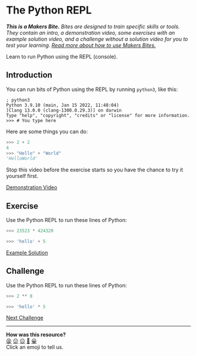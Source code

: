 # The Python REPL

_**This is a Makers Bite.** Bites are designed to train specific skills or
tools. They contain an intro, a demonstration video, some exercises with an
example solution video, and a challenge without a solution video for you to test
your learning. [Read more about how to use Makers
Bites.](https://github.com/makersacademy/course/blob/main/labels/bites.md)_

Learn to run Python using the REPL (console).

## Introduction

You can run bits of Python using the REPL by running `python3`, like this:

```shell
; python3
Python 3.9.10 (main, Jan 15 2022, 11:48:04)
[Clang 13.0.0 (clang-1300.0.29.3)] on darwin
Type "help", "copyright", "credits" or "license" for more information.
>>> # You type here
```

Here are some things you can do:

```python
>>> 2 + 2
4
>>> "Hello" + "World"
'HelloWorld'
```

Stop this video before the exercise starts so you have the chance to try it
yourself first.

[Demonstration Video](https://www.youtube.com/watch?v=sxkGQeNvqTM&t=138s)

## Exercise

Use the Python REPL to run these lines of Python:

```python
>>> 23523 * 424320
```

```python
>>> 'hello' + 5
```

[Example Solution](https://www.youtube.com/watch?v=sxkGQeNvqTM&t=178s)

## Challenge

Use the Python REPL to run these lines of Python:

```python
>>> 2 ** 8
```

```python
>>> 'hello' * 5
```


[Next Challenge](03_printing_bite.md)

<!-- BEGIN GENERATED SECTION DO NOT EDIT -->

---

**How was this resource?**  
[😫](https://airtable.com/shrUJ3t7KLMqVRFKR?prefill_Repository=makersacademy/python-data-engineering-challenges&prefill_File=bites/02_the_python_repl_bite.md&prefill_Sentiment=😫) [😕](https://airtable.com/shrUJ3t7KLMqVRFKR?prefill_Repository=makersacademy/python-data-engineering-challenges&prefill_File=bites/02_the_python_repl_bite.md&prefill_Sentiment=😕) [😐](https://airtable.com/shrUJ3t7KLMqVRFKR?prefill_Repository=makersacademy/python-data-engineering-challenges&prefill_File=bites/02_the_python_repl_bite.md&prefill_Sentiment=😐) [🙂](https://airtable.com/shrUJ3t7KLMqVRFKR?prefill_Repository=makersacademy/python-data-engineering-challenges&prefill_File=bites/02_the_python_repl_bite.md&prefill_Sentiment=🙂) [😀](https://airtable.com/shrUJ3t7KLMqVRFKR?prefill_Repository=makersacademy/python-data-engineering-challenges&prefill_File=bites/02_the_python_repl_bite.md&prefill_Sentiment=😀)  
Click an emoji to tell us.

<!-- END GENERATED SECTION DO NOT EDIT -->
